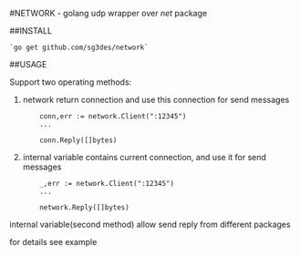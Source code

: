 #NETWORK - golang udp wrapper over *net* package 


##INSTALL

	`go get github.com/sg3des/network`

##USAGE

Support two operating methods:
	
1. network return connection and use this connection for send messages

	```
		conn,err := network.Client(":12345")
		...

		conn.Reply([]bytes)
	```

2. internal variable contains current connection, and use it for send messages

	```
		_,err := network.Client(":12345")
		...

		network.Reply([]bytes)
	```

internal variable(second method) allow send reply from different packages


for details see example